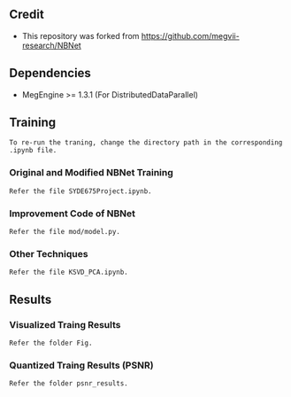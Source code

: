 ## Credit

- This repository was forked from https://github.com/megvii-research/NBNet



## Dependencies

- MegEngine >= 1.3.1 (For DistributedDataParallel)



## Training

```
To re-run the traning, change the directory path in the corresponding .ipynb file.
```

### Original and Modified NBNet Training

```
Refer the file SYDE675Project.ipynb.
```

### Improvement Code of  NBNet

```
Refer the file mod/model.py.
```

### Other Techniques

```
Refer the file KSVD_PCA.ipynb.
```



## Results

### Visualized Traing Results
```
Refer the folder Fig.
```
### Quantized Traing Results (PSNR)

```
Refer the folder psnr_results.
```

### 
